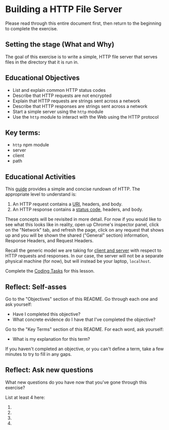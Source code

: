 # Building a HTTP File Server

Please read through this entire document first, then return to the beginning to complete the exercise.

## Setting the stage (What and Why)

The goal of this exercise is to write a simple, HTTP file server that serves files in the directory that it is run in. 

## Educational Objectives

- List and explain common HTTP status codes
- Describe that HTTP requests are not encrypted
- Explain that HTTP requests are strings sent across a network
- Describe that HTTP responses are strings sent across a network
- Start a simple server using the `http` module
- Use the `http` module to interact with the Web using the HTTP protocol

## Key terms:

- `http` npm module
- server
- client
- path

## Educational Activities

This [guide](http://geekexplains.blogspot.com/2008/06/whats-http-explain-http-request-and.html) provides a simple and concise rundown of HTTP. The appropriate level to understand is:

  1. An HTTP request contains a [URI](https://danielmiessler.com/study/url_vs_uri/), headers, and body.
  1. An HTTP response contains a [status code](https://www.flickr.com/photos/girliemac/sets/72157628409467125/), headers, and body.

These concepts will be revisited in more detail. For now if you would like to see what this looks like in reality, open up Chrome's inspector panel, click on the "Network" tab, and refresh the page, click on any request that shows up and you will be shown the shared ("General" section) information, Response Headers, and Request Headers.

Recall the generic model we are taking for [client and server](http://www.logicalposition.com/couch/uploads/image/blog-articles/how-the-web-works/http.png) with respect to HTTP requests and responses. In our case, the server will not be a separate physical machine (for now), but will instead be your laptop, `localhost`.

Complete the [Coding Tasks](coding_tasks.md) for this lesson.

## Reflect: Self-asses

Go to the "Objectives" section of this README. Go through each one and ask yourself:

- Have I completed this objective?
- What concrete evidence do I have that I've completed the objective?

Go to the "Key Terms" section of this README. For each word, ask yourself:

- What is my explanation for this term?

If you haven't completed an objective, or you can't define a term, take a few minutes to try to fill in any gaps.

## Reflect: Ask new questions

What new questions do you have now that you've gone through this exercise?

List at least 4 here:

1. 
1. 
1. 
1. 